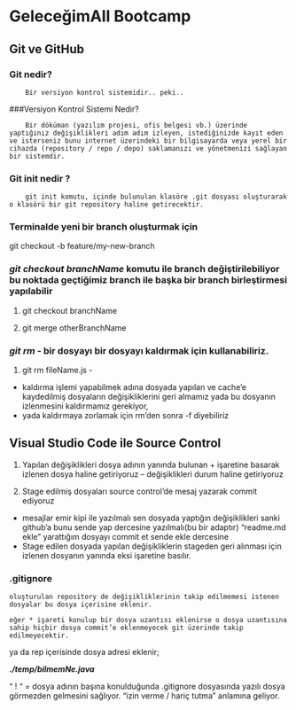 # GeleceğimAll Bootcamp 

## Git ve GitHub

### Git nedir?
        Bir versiyon kontrol sistemidir.. peki..

###Versiyon Kontrol Sistemi Nedir?

        Bir döküman (yazılım projesi, ofis belgesi vb.) üzerinde yaptığınız değişiklikleri adım adım izleyen, istediğinizde kayıt eden ve isterseniz bunu internet üzerindeki bir bilgisayarda veya yerel bir cihazda (repository / repo / depo) saklamanızı ve yönetmenizi sağlayan bir sistemdir.
### Git init nedir ?

        git init komutu, içinde bulunulan klasöre .git dosyası oluşturarak o klasörü bir git repository haline getirecektir.

	
### Terminalde yeni bir branch oluşturmak için

  git checkout -b feature/my-new-branch  

### ***git checkout branchName*** komutu ile branch değiştirilebiliyor bu noktada geçtiğimiz branch ile başka bir branch birleştirmesi yapılabilir

1. git checkout branchName  

2. git merge otherBranchName  

### ***git rm*** - bir dosyayı bir dosyayı kaldırmak için kullanabiliriz.

1. git rm fileName.js  -

* kaldırma işlemi yapabilmek adına dosyada yapılan ve cache’e kaydedilmiş dosyaların değişikliklerini geri almamız yada bu dosyanın izlenmesini kaldırmamız gerekiyor,
* yada kaldırmaya zorlamak için rm’den sonra -f diyebiliriz
	
	
## Visual Studio Code ile Source Control

1. Yapılan değişiklikleri dosya adının yanında bulunan + işaretine basarak izlenen dosya haline getiriyoruz – değişiklikleri durum haline getiriyoruz

2. Stage edilmiş dosyaları source control’de mesaj yazarak commit ediyoruz

* mesajlar emir kipi ile yazılmalı sen dosyada yaptığın değişiklikleri sanki github’a bunu sende yap dercesine yazılmalı(bu bir adaptır)
“readme.md ekle” yarattığım dosyayı commit et sende ekle dercesine
* Stage edilen dosyada yapılan değişikliklerin stageden geri alınması için izlenen dosyanın yanında eksi işaretine basılır.

### .gitignore

	oluşturulan repository de değişikliklerinin takip edilmemesi istenen dosyalar bu dosya içerisine eklenir.

	eğer * işareti konulup bir dosya uzantısı eklenirse o dosya uzantısına sahip hiçbir dosya commit’e eklenmeyecek git üzerinde takip edilmeyecektir.

ya da rep içerisinde dosya adresi eklenir;

 ***./temp/bilmemNe.java***      

“ ! “ = dosya adının başına konulduğunda .gitignore dosyasında yazılı dosya görmezden gelmesini sağlıyor. “izin verme / hariç tutma” anlamına geliyor.

